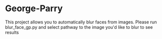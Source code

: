# George-Parry 
This project allows you to automatically blur faces from images. Please run blur_face_gp.py and select pathway to the image you'd like to blur to see results 
